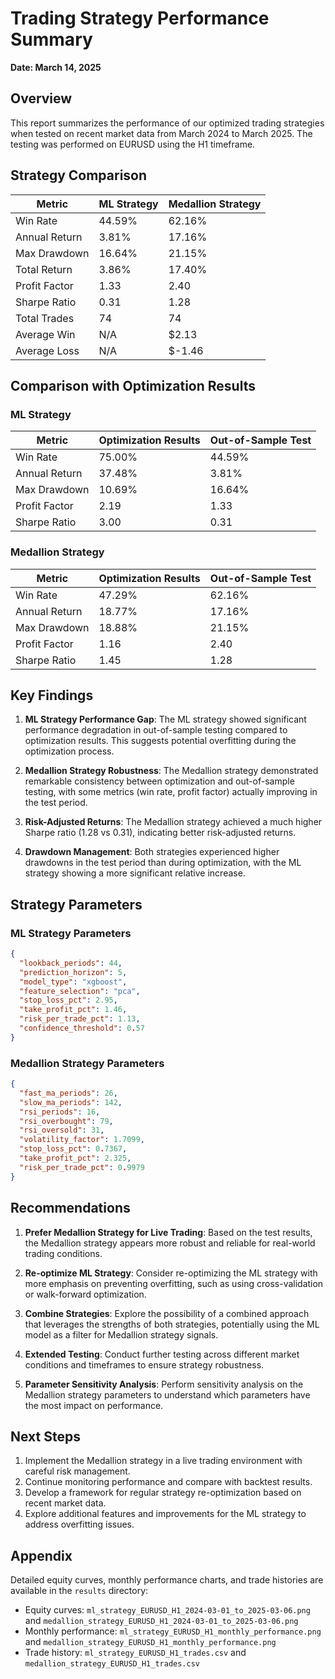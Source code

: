 # Trading Strategy Performance Summary
**Date: March 14, 2025**

## Overview
This report summarizes the performance of our optimized trading strategies when tested on recent market data from March 2024 to March 2025. The testing was performed on EURUSD using the H1 timeframe.

## Strategy Comparison

| Metric | ML Strategy | Medallion Strategy |
|--------|------------|-------------------|
| Win Rate | 44.59% | 62.16% |
| Annual Return | 3.81% | 17.16% |
| Max Drawdown | 16.64% | 21.15% |
| Total Return | 3.86% | 17.40% |
| Profit Factor | 1.33 | 2.40 |
| Sharpe Ratio | 0.31 | 1.28 |
| Total Trades | 74 | 74 |
| Average Win | N/A | $2.13 |
| Average Loss | N/A | $-1.46 |

## Comparison with Optimization Results

### ML Strategy
| Metric | Optimization Results | Out-of-Sample Test |
|--------|---------------------|-------------------|
| Win Rate | 75.00% | 44.59% |
| Annual Return | 37.48% | 3.81% |
| Max Drawdown | 10.69% | 16.64% |
| Profit Factor | 2.19 | 1.33 |
| Sharpe Ratio | 3.00 | 0.31 |

### Medallion Strategy
| Metric | Optimization Results | Out-of-Sample Test |
|--------|---------------------|-------------------|
| Win Rate | 47.29% | 62.16% |
| Annual Return | 18.77% | 17.16% |
| Max Drawdown | 18.88% | 21.15% |
| Profit Factor | 1.16 | 2.40 |
| Sharpe Ratio | 1.45 | 1.28 |

## Key Findings

1. **ML Strategy Performance Gap**: The ML strategy showed significant performance degradation in out-of-sample testing compared to optimization results. This suggests potential overfitting during the optimization process.

2. **Medallion Strategy Robustness**: The Medallion strategy demonstrated remarkable consistency between optimization and out-of-sample testing, with some metrics (win rate, profit factor) actually improving in the test period.

3. **Risk-Adjusted Returns**: The Medallion strategy achieved a much higher Sharpe ratio (1.28 vs 0.31), indicating better risk-adjusted returns.

4. **Drawdown Management**: Both strategies experienced higher drawdowns in the test period than during optimization, with the ML strategy showing a more significant relative increase.

## Strategy Parameters

### ML Strategy Parameters
```json
{
  "lookback_periods": 44,
  "prediction_horizon": 5,
  "model_type": "xgboost",
  "feature_selection": "pca",
  "stop_loss_pct": 2.95,
  "take_profit_pct": 1.46,
  "risk_per_trade_pct": 1.13,
  "confidence_threshold": 0.57
}
```

### Medallion Strategy Parameters
```json
{
  "fast_ma_periods": 26,
  "slow_ma_periods": 142,
  "rsi_periods": 16,
  "rsi_overbought": 79,
  "rsi_oversold": 31,
  "volatility_factor": 1.7099,
  "stop_loss_pct": 0.7367,
  "take_profit_pct": 2.325,
  "risk_per_trade_pct": 0.9979
}
```

## Recommendations

1. **Prefer Medallion Strategy for Live Trading**: Based on the test results, the Medallion strategy appears more robust and reliable for real-world trading conditions.

2. **Re-optimize ML Strategy**: Consider re-optimizing the ML strategy with more emphasis on preventing overfitting, such as using cross-validation or walk-forward optimization.

3. **Combine Strategies**: Explore the possibility of a combined approach that leverages the strengths of both strategies, potentially using the ML model as a filter for Medallion strategy signals.

4. **Extended Testing**: Conduct further testing across different market conditions and timeframes to ensure strategy robustness.

5. **Parameter Sensitivity Analysis**: Perform sensitivity analysis on the Medallion strategy parameters to understand which parameters have the most impact on performance.

## Next Steps

1. Implement the Medallion strategy in a live trading environment with careful risk management.
2. Continue monitoring performance and compare with backtest results.
3. Develop a framework for regular strategy re-optimization based on recent market data.
4. Explore additional features and improvements for the ML strategy to address overfitting issues.

## Appendix

Detailed equity curves, monthly performance charts, and trade histories are available in the `results` directory:
- Equity curves: `ml_strategy_EURUSD_H1_2024-03-01_to_2025-03-06.png` and `medallion_strategy_EURUSD_H1_2024-03-01_to_2025-03-06.png`
- Monthly performance: `ml_strategy_EURUSD_H1_monthly_performance.png` and `medallion_strategy_EURUSD_H1_monthly_performance.png`
- Trade history: `ml_strategy_EURUSD_H1_trades.csv` and `medallion_strategy_EURUSD_H1_trades.csv` 
